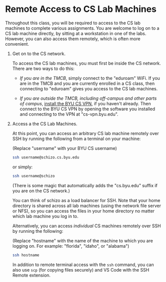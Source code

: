 # Remote Access to CS Lab Machines

Throughout this class, you will be required to access to the CS lab machines to
complete various assignments.  You are welcome to log on to a CS lab machine
directly, by sitting at a workstation in one of the labs.  However, you can
also access them remotely, which is often more convenient.

 1. Get on to the CS network.

    To access the CS lab machines, you must first be inside the CS network.
    There are two ways to do this:

    - *If you are in the TMCB*, simply connect to the "eduroam" WiFi.  If you
      are in the TMCB and you are currently enrolled in a CS class, then
      connecting to "eduroam" gives you access to the CS lab machines.

    - *If you are outside the TMCB, including off-campus and other parts of
      campus*, [install the BYU CS VPN](https://cs-vpn.byu.edu/), if you
      haven't already.  Then connect to the BYU CS VPN by opening the software
      you installed and connecting to the VPN at "cs-vpn.byu.edu".

 2. Access a the CS Lab Machines.

    At this point, you can access an arbitrary CS lab machine remotely over SSH
    by running the following from a terminal on your machine:

    (Replace "username" with your BYU CS username)

    ```bash
    ssh username@schizo.cs.byu.edu
    ```
    or simply:
    ```bash
    ssh username@schizo
    ```
    (There is some magic that automatically adds the "cs.byu.edu" suffix if
    you are on the CS network.)

    You can think of schizo as a load balancer for SSH.  Note that your home
    directory is shared across all lab machines (using the network file server
    or NFS), so you can access the files in your home directory no matter which
    lab machine you log in to.

    Alternatively, you can access *individual* CS machines remotely over SSH by
    running the following:

    (Replace "hostname" with the name of the machine to which you are logging on.
    For example: "florida", "idaho", or "alabama")

    ```bash
    ssh hostname
    ```

    In addition to remote terminal access with the `ssh` command, you can also
    use `scp` (for copying files securely) and VS Code with the SSH Remote
    extension.
